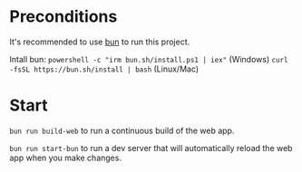 # Preconditions

It's recommended to use [bun](https://bun.sh/) to run this project.

Intall bun:
`powershell -c "irm bun.sh/install.ps1 | iex"` (Windows)
`curl -fsSL https://bun.sh/install | bash` (Linux/Mac)

# Start

`bun run build-web` to run a continuous build of the web app.

`bun run start-bun` to run a dev server that will automatically reload the web app when you make changes.
